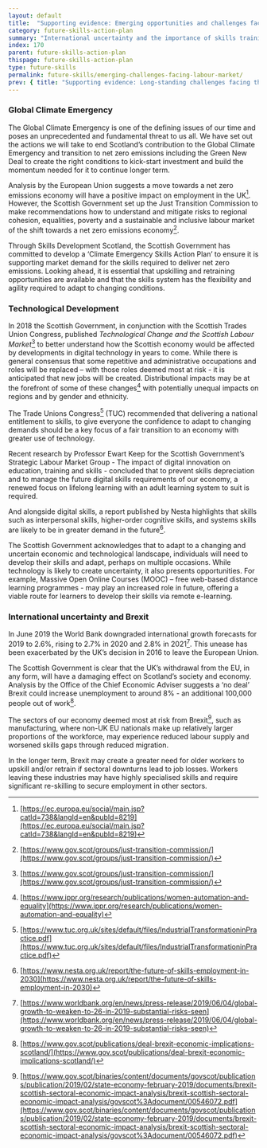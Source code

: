 ```yaml
---
layout: default
title:  "Supporting evidence: Emerging opportunities and challenges facing the labour market"
category: future-skills-action-plan
summary: "International uncertainty and the importance of skills training in Scotland’s climate change strategy."
index: 170
parent: future-skills-action-plan
thispage: future-skills-action-plan
type: future-skills
permalink: future-skills/emerging-challenges-facing-labour-market/
prev: { title: "Supporting evidence: Long-standing challenges facing the labour market", url: "future-skills/long-term-challenges-facing-labour-market" }
---
```


### Global Climate Emergency

The Global Climate Emergency is one of the defining issues of our time and poses an unprecedented and fundamental threat to us all. We have set out the actions we will take to end Scotland’s contribution to the Global Climate Emergency and transition to net zero emissions including the Green New Deal to create the right conditions to kick-start investment and build the momentum needed for it to continue longer term.

Analysis by the European Union suggests a move towards a net zero emissions economy will have a positive impact on employment in the UK[^10]. However, the Scottish Government set up the Just Transition Commission to make recommendations how to understand and mitigate risks to regional cohesion, equalities, poverty and a sustainable and inclusive labour market of the shift towards a net zero emissions economy[^11].

Through Skills Development Scotland, the Scottish Government has committed to develop a ‘Climate Emergency Skills Action Plan’ to ensure it is supporting market demand for the skills required to deliver net zero emissions. Looking ahead, it is essential that upskilling and retraining opportunities are available and that the skills system has the flexibility and agility required to adapt to changing conditions.

### Technological Development

In 2018 the Scottish Government, in conjunction with the Scottish Trades Union Congress, published *Technological Change and the Scottish Labour Market*[^12] to better understand how the Scottish economy would be affected by developments in digital technology in years to come. While there is general consensus that some repetitive and administrative occupations and roles will be replaced – with those roles deemed most at risk - it is anticipated that new jobs will be created. Distributional impacts may be at the forefront of some of these changes[^13] with potentially unequal impacts on regions and by gender and ethnicity.

The Trade Unions Congress[^14] (TUC) recommended that delivering a national entitlement to skills, to give everyone the confidence to adapt to changing demands should be a key focus of a fair transition to an economy with greater use of technology.

Recent research by Professor Ewart Keep for the Scottish Government’s Strategic Labour Market Group - The impact of digital innovation on education, training and skills - concluded that to prevent skills depreciation and to manage the future digital skills requirements of our economy, a renewed focus on lifelong learning with an adult learning system to suit is required.

And alongside digital skills, a report published by Nesta  highlights that skills such as interpersonal skills, higher-order cognitive skills, and systems skills are likely to be in greater demand in the future[^15].

The Scottish Government acknowledges that to adapt to a changing and uncertain economic and technological landscape, individuals will need to develop their skills and adapt, perhaps on multiple occasions. While technology is likely to create uncertainty, it also presents opportunities. For example, Massive Open Online Courses (MOOC) – free web-based distance learning programmes - may play an increased role in future, offering a viable route for learners to develop their skills via remote e-learning.

### International uncertainty and Brexit

In June 2019 the World Bank downgraded international growth forecasts for 2019 to 2.6%, rising to 2.7% in 2020 and 2.8% in 2021[^16]. This unease has been exacerbated by the UK’s decision in 2016 to leave the European Union.

The Scottish Government is clear that the UK’s withdrawal from the EU, in any form, will have a damaging effect on Scotland’s society and economy. Analysis by the Office of the Chief Economic Adviser suggests a ‘no deal’ Brexit could increase unemployment to around 8% - an additional 100,000 people out of work[^17].

The sectors of our economy deemed most at risk from Brexit[^18], such as manufacturing, where non-UK EU nationals make up relatively larger proportions of the workforce, may experience reduced labour supply and worsened skills gaps through reduced migration.

In the longer term, Brexit may create a greater need for older workers to upskill and/or retrain if sectoral downturns lead to job losses. Workers leaving these industries may have highly specialised skills and require significant re-skilling to secure employment in other sectors.

[^10]: [https://ec.europa.eu/social/main.jsp?catId=738&langId=en&pubId=8219](https://ec.europa.eu/social/main.jsp?catId=738&langId=en&pubId=8219)
[^11]: [https://www.gov.scot/groups/just-transition-commission/](https://www.gov.scot/groups/just-transition-commission/)
[^12]: [https://www.gov.scot/groups/just-transition-commission/](https://www.gov.scot/groups/just-transition-commission/)
[^13]: [https://www.ippr.org/research/publications/women-automation-and-equality](https://www.ippr.org/research/publications/women-automation-and-equality)
[^14]: [https://www.tuc.org.uk/sites/default/files/IndustrialTransformationinPractice.pdf](https://www.tuc.org.uk/sites/default/files/IndustrialTransformationinPractice.pdf)
[^15]: [https://www.nesta.org.uk/report/the-future-of-skills-employment-in-2030](https://www.nesta.org.uk/report/the-future-of-skills-employment-in-2030)
[^16]: [https://www.worldbank.org/en/news/press-release/2019/06/04/global-growth-to-weaken-to-26-in-2019-substantial-risks-seen](https://www.worldbank.org/en/news/press-release/2019/06/04/global-growth-to-weaken-to-26-in-2019-substantial-risks-seen)
[^17]: [https://www.gov.scot/publications/deal-brexit-economic-implications-scotland/](https://www.gov.scot/publications/deal-brexit-economic-implications-scotland/)
[^18]: [https://www.gov.scot/binaries/content/documents/govscot/publications/publication/2019/02/state-economy-february-2019/documents/brexit-scottish-sectoral-economic-impact-analysis/brexit-scottish-sectoral-economic-impact-analysis/govscot%3Adocument/00546072.pdf](https://www.gov.scot/binaries/content/documents/govscot/publications/publication/2019/02/state-economy-february-2019/documents/brexit-scottish-sectoral-economic-impact-analysis/brexit-scottish-sectoral-economic-impact-analysis/govscot%3Adocument/00546072.pdf)

